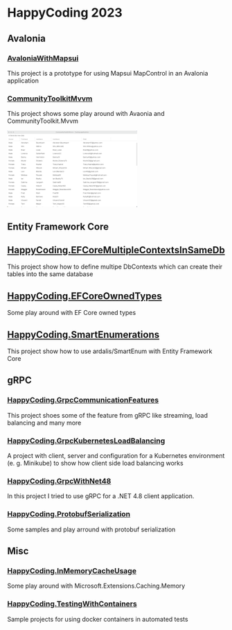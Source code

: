 # HappyCoding 2023
## Avalonia
### [AvaloniaWithMapsui](HappyCoding.AvaloniaWithMapsui)
This project is a prototype for using Mapsui MapControl in an Avalonia application

### [CommunityToolkitMvvm](HappyCoding.CommunityToolkitMvvm)
This project shows some play around with Avaonia and CommunityToolkit.Mvvm

![ResourceImage](HappyCoding.CommunityToolkitMvvm/screenshot.png)

## Entity Framework Core
## [HappyCoding.EFCoreMultipleContextsInSameDb](HappyCoding.EFCoreMultipleContextsInSameDb)
This project show how to define multipe DbContexts which can create their tables into the same database

## [HappyCoding.EFCoreOwnedTypes](HappyCoding.EFCoreOwnedTypes)
Some play around with EF Core owned types

## [HappyCoding.SmartEnumerations](HappyCoding.SmartEnumerations)
This project show how to use ardalis/SmartEnum with Entity Framework Core

## gRPC
### [HappyCoding.GrpcCommunicationFeatures](HappyCoding.GrpcCommunicationFeatures)
This project shoes some of the feature from gRPC like streaming, load balancing and many more

### [HappyCoding.GrpcKubernetesLoadBalancing](HappyCoding.GrpcKubernetesLoadBalancing)
A project with client, server and configuration for a Kubernetes environment (e. g. Minikube) to show how
client side load balancing works

### [HappyCoding.GrpcWithNet48](HappyCoding.GrpcWithNet48)
In this project I tried to use gRPC for a .NET 4.8 client application.

### [HappyCoding.ProtobufSerialization](HappyCoding.ProtobufSerialization)
Some samples and play arround with protobuf serialization

## Misc
### [HappyCoding.InMemoryCacheUsage](HappyCoding.InMemoryCacheUsage)
Some play around with Microsoft.Extensions.Caching.Memory

### [HappyCoding.TestingWithContainers](HappyCoding.TestingWithContainers)
Sample projects for using docker containers in automated tests